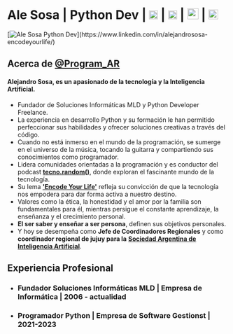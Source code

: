 # **__Ale Sosa | Python Dev__** | [<img src= "https://i.postimg.cc/fWftskPg/linkedin.png" height=20>](https://www.linkedin.com/in/alejandrososa-encodeyourlife/) | [<img src= "https://i.postimg.cc/LX0Rzs5F/spotify-2.png" height=20>](https://open.spotify.com/show/5PpPxsPVnvIfeQL1dj0ztW?si=4568a51110da4682/) | [<img src= "https://i.postimg.cc/J0NqfPgr/youtube.png" height=25>](https://www.youtube.com/@tecno.random) | [<img src= "https://i.postimg.cc/CLDG6P89/github-filled.png" height=22>](https://github.com/ProgramAR-DevPy) 
 
[![Ale Sosa Python Dev
]([[https://media.licdn.com/dms/image/D4D16AQHY0qaTu4m6Ug/profile-displaybackgroundimage-shrink_350_1400/0/1683501961598?e=1697068800&v=beta&t=OUy-OZprnz8borWZx8EHRBrwrZaH1eMlZwVmBiKg0aM](https://i.postimg.cc/7h7Mf2RL/1683501962502.jpg](https://i.postimg.cc/7h7Mf2RL/1683501962502.jpg)))](https://www.linkedin.com/in/alejandrososa-encodeyourlife/)

## Acerca de [@Program_AR](https://t.me/Program_AR) 

#### **Alejandro Sosa**, es un apasionado de la tecnología y la Inteligencia Artificial. 
- Fundador de Soluciones Informáticas MLD y Python Developer Freelance. 
- La experiencia en desarrollo Python y su formación le han permitido perfeccionar sus habilidades y ofrecer soluciones creativas a través del código. 
- Cuando no está inmerso en el mundo de la programación, se sumerge en el universo de la música, tocando la guitarra y compartiendo sus conocimientos como programador. 
- Lidera comunidades orientadas a la programación y es conductor del podcast [**__tecno.random()__**](https://www.youtube.com/@tecno.random/), donde exploran el fascinante mundo de la tecnología. 
- Su lema [**__'Encode Your Life'__**](https://www.linkedin.com/in/alejandrososa-encodeyourlife/) refleja su convicción de que la tecnología nos empodera para dar forma activa a nuestro destino. 
- Valores como la ética, la honestidad y el amor por la familia son fundamentales para él, mientras persigue el constante aprendizaje, la enseñanza y el crecimiento personal.
- **__El ser saber y enseñar a ser persona__**, definen sus objetivos personales. 
- Y hoy se desempeña como **__Jefe de Coordinadores Regionales__** y como **__coordinador regional de jujuy para la__** [**__Sociedad Argentina de Inteligencia Artificial__**](https://saia.ar/).

## Experiencia Profesional

- ### Fundador Soluciones Informáticas MLD | Empresa de Informática | 2006 - actualidad

- ### Programador Python | Empresa de Software Gestionst | 2021-2023



